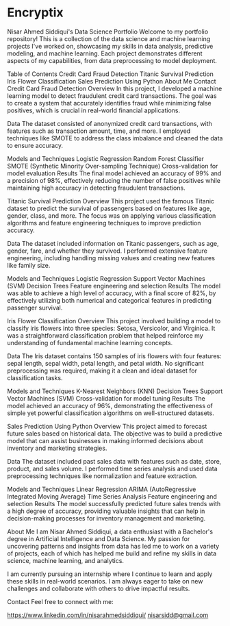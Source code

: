 # Encryptix

Nisar Ahmed Siddiqui's Data Science Portfolio
Welcome to my portfolio repository! This is a collection of the data science and machine learning projects I've worked on, showcasing my skills in data analysis, predictive modeling, and machine learning. Each project demonstrates different aspects of my capabilities, from data preprocessing to model deployment.

Table of Contents
Credit Card Fraud Detection
Titanic Survival Prediction
Iris Flower Classification
Sales Prediction Using Python
About Me
Contact
Credit Card Fraud Detection
Overview
In this project, I developed a machine learning model to detect fraudulent credit card transactions. The goal was to create a system that accurately identifies fraud while minimizing false positives, which is crucial in real-world financial applications.

Data
The dataset consisted of anonymized credit card transactions, with features such as transaction amount, time, and more. I employed techniques like SMOTE to address the class imbalance and cleaned the data to ensure accuracy.

Models and Techniques
Logistic Regression
Random Forest Classifier
SMOTE (Synthetic Minority Over-sampling Technique)
Cross-validation for model evaluation
Results
The final model achieved an accuracy of 99% and a precision of 98%, effectively reducing the number of false positives while maintaining high accuracy in detecting fraudulent transactions.

Titanic Survival Prediction
Overview
This project used the famous Titanic dataset to predict the survival of passengers based on features like age, gender, class, and more. The focus was on applying various classification algorithms and feature engineering techniques to improve prediction accuracy.

Data
The dataset included information on Titanic passengers, such as age, gender, fare, and whether they survived. I performed extensive feature engineering, including handling missing values and creating new features like family size.

Models and Techniques
Logistic Regression
Support Vector Machines (SVM)
Decision Trees
Feature engineering and selection
Results
The model was able to achieve a high level of accuracy, with a final score of 82%, by effectively utilizing both numerical and categorical features in predicting passenger survival.

Iris Flower Classification
Overview
This project involved building a model to classify iris flowers into three species: Setosa, Versicolor, and Virginica. It was a straightforward classification problem that helped reinforce my understanding of fundamental machine learning concepts.

Data
The Iris dataset contains 150 samples of iris flowers with four features: sepal length, sepal width, petal length, and petal width. No significant preprocessing was required, making it a clean and ideal dataset for classification tasks.

Models and Techniques
K-Nearest Neighbors (KNN)
Decision Trees
Support Vector Machines (SVM)
Cross-validation for model tuning
Results
The model achieved an accuracy of 96%, demonstrating the effectiveness of simple yet powerful classification algorithms on well-structured datasets.

Sales Prediction Using Python
Overview
This project aimed to forecast future sales based on historical data. The objective was to build a predictive model that can assist businesses in making informed decisions about inventory and marketing strategies.

Data
The dataset included past sales data with features such as date, store, product, and sales volume. I performed time series analysis and used data preprocessing techniques like normalization and feature extraction.

Models and Techniques
Linear Regression
ARIMA (AutoRegressive Integrated Moving Average)
Time Series Analysis
Feature engineering and selection
Results
The model successfully predicted future sales trends with a high degree of accuracy, providing valuable insights that can help in decision-making processes for inventory management and marketing.

About Me
I am Nisar Ahmed Siddiqui, a data enthusiast with a Bachelor's degree in Artificial Intelligence and Data Science. My passion for uncovering patterns and insights from data has led me to work on a variety of projects, each of which has helped me build and refine my skills in data science, machine learning, and analytics.

I am currently pursuing an internship where I continue to learn and apply these skills in real-world scenarios. I am always eager to take on new challenges and collaborate with others to drive impactful results.

Contact
Feel free to connect with me:

https://www.linkedin.com/in/nisarahmedsiddiqui/
nisarsidd@gmail.com
